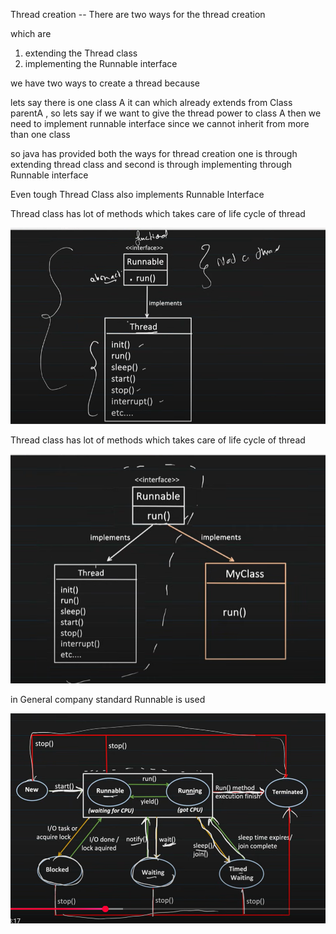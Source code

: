 
Thread creation --
There are two ways for the thread creation

which are

1. extending the Thread class
2. implementing the Runnable interface

we have two ways to create a thread because

lets say there is one class A it can which already extends from Class parentA ,
so lets say if we want to give the thread power to class A then we need to implement runnable interface
since we cannot inherit from more than one class


so java has provided both the ways for thread creation one is through extending thread class
and second is through implementing through Runnable interface

Even tough Thread Class also implements Runnable Interface

Thread class has lot of methods which takes care of life cycle of thread


![img.png](img.png)

Thread class has lot of methods which takes care of life cycle of thread

![img_1.png](img_1.png)


in General company standard Runnable is used 


![img_2.png](img_2.png)

